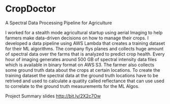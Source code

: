# CropDoctor
A Spectral Data Processing Pipeline for Agriculture

I worked for a stealth mode agricultural startup using aerial Imaging to help farmers make data-driven decisions on how to manage their crops. I developed a data pipeline using AWS Lambda that creates a training dataset for their ML algorithms. The company flys planes and collects huge amount of spectral data over the farms that is analyzed to predict crop health. Every hour of imaging generates around 500 GB of spectral intensity data files which is available in binary format on AWS S3. The farmer also collects some ground truth data about the crops at certain locations. To create the training dataset the spectral data at the ground truth locations have to be retrived and used to calculate a quatity called reflectance that can use used to correlate to the ground truth measurements for the ML Algos. 


Project Summary slides
http://bit.ly/2X2c7Ow
